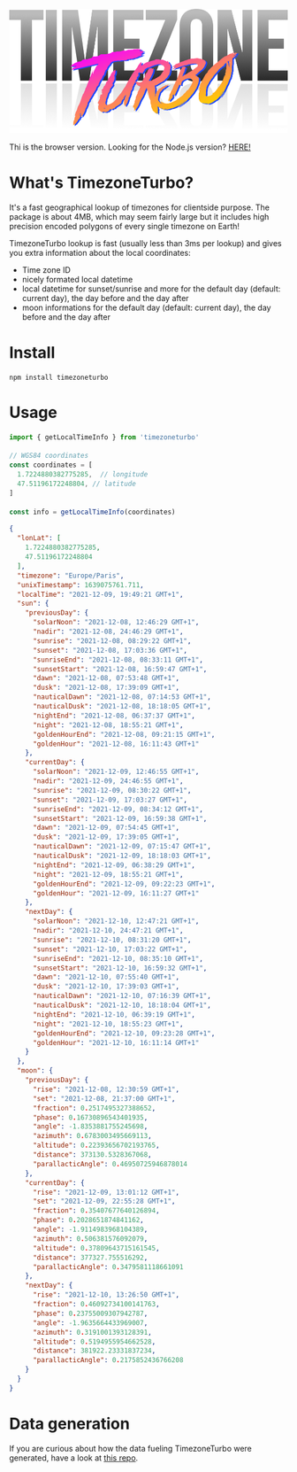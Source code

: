 ![](images/logo_1000.png)

Thi is the browser version. Looking for the Node.js version? [HERE!](https://github.com/jonathanlurie/timezoneturbonode)  

# What's TimezoneTurbo?
It's a fast geographical lookup of timezones for clientside purpose. The package is about 4MB, which may seem fairly large but it includes high precision encoded polygons of every single timezone on Earth!

TimezoneTurbo lookup is fast (usually less than 3ms per lookup) and gives you extra information about the local coordinates:
- Time zone ID
- nicely formated local datetime
- local datetime for sunset/sunrise and more for the default day (default: current day), the day before and the day after
- moon informations for the default day (default: current day), the day before and the day after

# Install
```
npm install timezoneturbo
```


# Usage
```js
import { getLocalTimeInfo } from 'timezoneturbo'

// WGS84 coordinates
const coordinates = [
  1.7224880382775285,  // longitude
  47.51196172248804, // latitude
]

const info = getLocalTimeInfo(coordinates)
```

```json
{
  "lonLat": [
    1.7224880382775285,
    47.51196172248804
  ],
  "timezone": "Europe/Paris",
  "unixTimestamp": 1639075761.711,
  "localTime": "2021-12-09, 19:49:21 GMT+1",
  "sun": {
    "previousDay": {
      "solarNoon": "2021-12-08, 12:46:29 GMT+1",
      "nadir": "2021-12-08, 24:46:29 GMT+1",
      "sunrise": "2021-12-08, 08:29:22 GMT+1",
      "sunset": "2021-12-08, 17:03:36 GMT+1",
      "sunriseEnd": "2021-12-08, 08:33:11 GMT+1",
      "sunsetStart": "2021-12-08, 16:59:47 GMT+1",
      "dawn": "2021-12-08, 07:53:48 GMT+1",
      "dusk": "2021-12-08, 17:39:09 GMT+1",
      "nauticalDawn": "2021-12-08, 07:14:53 GMT+1",
      "nauticalDusk": "2021-12-08, 18:18:05 GMT+1",
      "nightEnd": "2021-12-08, 06:37:37 GMT+1",
      "night": "2021-12-08, 18:55:21 GMT+1",
      "goldenHourEnd": "2021-12-08, 09:21:15 GMT+1",
      "goldenHour": "2021-12-08, 16:11:43 GMT+1"
    },
    "currentDay": {
      "solarNoon": "2021-12-09, 12:46:55 GMT+1",
      "nadir": "2021-12-09, 24:46:55 GMT+1",
      "sunrise": "2021-12-09, 08:30:22 GMT+1",
      "sunset": "2021-12-09, 17:03:27 GMT+1",
      "sunriseEnd": "2021-12-09, 08:34:12 GMT+1",
      "sunsetStart": "2021-12-09, 16:59:38 GMT+1",
      "dawn": "2021-12-09, 07:54:45 GMT+1",
      "dusk": "2021-12-09, 17:39:05 GMT+1",
      "nauticalDawn": "2021-12-09, 07:15:47 GMT+1",
      "nauticalDusk": "2021-12-09, 18:18:03 GMT+1",
      "nightEnd": "2021-12-09, 06:38:29 GMT+1",
      "night": "2021-12-09, 18:55:21 GMT+1",
      "goldenHourEnd": "2021-12-09, 09:22:23 GMT+1",
      "goldenHour": "2021-12-09, 16:11:27 GMT+1"
    },
    "nextDay": {
      "solarNoon": "2021-12-10, 12:47:21 GMT+1",
      "nadir": "2021-12-10, 24:47:21 GMT+1",
      "sunrise": "2021-12-10, 08:31:20 GMT+1",
      "sunset": "2021-12-10, 17:03:22 GMT+1",
      "sunriseEnd": "2021-12-10, 08:35:10 GMT+1",
      "sunsetStart": "2021-12-10, 16:59:32 GMT+1",
      "dawn": "2021-12-10, 07:55:40 GMT+1",
      "dusk": "2021-12-10, 17:39:03 GMT+1",
      "nauticalDawn": "2021-12-10, 07:16:39 GMT+1",
      "nauticalDusk": "2021-12-10, 18:18:04 GMT+1",
      "nightEnd": "2021-12-10, 06:39:19 GMT+1",
      "night": "2021-12-10, 18:55:23 GMT+1",
      "goldenHourEnd": "2021-12-10, 09:23:28 GMT+1",
      "goldenHour": "2021-12-10, 16:11:14 GMT+1"
    }
  },
  "moon": {
    "previousDay": {
      "rise": "2021-12-08, 12:30:59 GMT+1",
      "set": "2021-12-08, 21:37:00 GMT+1",
      "fraction": 0.2517495327388652,
      "phase": 0.16730896543401935,
      "angle": -1.8353881755245698,
      "azimuth": 0.6783003495669113,
      "altitude": 0.22393656702193765,
      "distance": 373130.5328367068,
      "parallacticAngle": 0.46950725946878014
    },
    "currentDay": {
      "rise": "2021-12-09, 13:01:12 GMT+1",
      "set": "2021-12-09, 22:55:28 GMT+1",
      "fraction": 0.35407677640126894,
      "phase": 0.2028651874841162,
      "angle": -1.9114983968104389,
      "azimuth": 0.506381576092079,
      "altitude": 0.37809643715161545,
      "distance": 377327.755516292,
      "parallacticAngle": 0.3479581118661091
    },
    "nextDay": {
      "rise": "2021-12-10, 13:26:50 GMT+1",
      "fraction": 0.46092734100141763,
      "phase": 0.23755009307942787,
      "angle": -1.9635664433969007,
      "azimuth": 0.3191001393128391,
      "altitude": 0.5194955954662528,
      "distance": 381922.23331837234,
      "parallacticAngle": 0.2175852436766208
    }
  }
}
```

# Data generation
If you are curious about how the data fueling TimezoneTurbo were generated, have a look at [this repo](https://github.com/jonathanlurie/geodatapreparation).